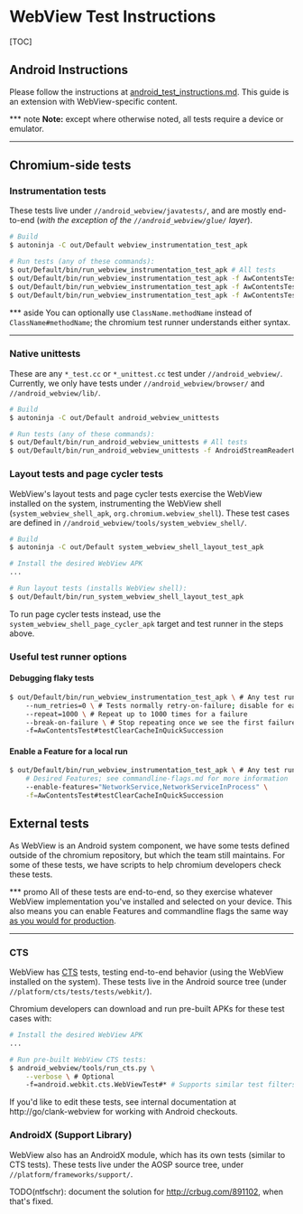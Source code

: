 # WebView Test Instructions

[TOC]

## Android Instructions

Please follow the instructions at
[android_test_instructions.md](/docs/android_test_instructions.md).
This guide is an extension with WebView-specific content.

*** note
**Note:** except where otherwise noted, all tests require a device or emulator.
***

## Chromium-side tests

### Instrumentation tests

These tests live under `//android_webview/javatests/`, and are mostly
end-to-end (*with the exception of the `//android_webview/glue/` layer*).

```sh
# Build
$ autoninja -C out/Default webview_instrumentation_test_apk

# Run tests (any of these commands):
$ out/Default/bin/run_webview_instrumentation_test_apk # All tests
$ out/Default/bin/run_webview_instrumentation_test_apk -f AwContentsTest#* # A particular test suite
$ out/Default/bin/run_webview_instrumentation_test_apk -f AwContentsTest#testClearCacheInQuickSuccession # A single test
$ out/Default/bin/run_webview_instrumentation_test_apk -f AwContentsTest#*Succession # Any glob pattern matching 1 or more tests
```

*** aside
You can optionally use `ClassName.methodName` instead of `ClassName#methodName`;
the chromium test runner understands either syntax.
***

### Native unittests

These are any `*_test.cc` or `*_unittest.cc` test under `//android_webview/`.
Currently, we only have tests under `//android_webview/browser/` and
`//android_webview/lib/`.

```sh
# Build
$ autoninja -C out/Default android_webview_unittests

# Run tests (any of these commands):
$ out/Default/bin/run_android_webview_unittests # All tests
$ out/Default/bin/run_android_webview_unittests -f AndroidStreamReaderURLRequestJobTest.* # Same glob patterns work here
```

### Layout tests and page cycler tests

WebView's layout tests and page cycler tests exercise the WebView installed on
the system, instrumenting the WebView shell (`system_webview_shell_apk`,
`org.chromium.webview_shell`). These test cases are defined in
`//android_webview/tools/system_webview_shell/`.

```sh
# Build
$ autoninja -C out/Default system_webview_shell_layout_test_apk

# Install the desired WebView APK
...

# Run layout tests (installs WebView shell):
$ out/Default/bin/run_system_webview_shell_layout_test_apk
```

To run page cycler tests instead, use the `system_webview_shell_page_cycler_apk`
target and test runner in the steps above.

### Useful test runner options

#### Debugging flaky tests

```sh
$ out/Default/bin/run_webview_instrumentation_test_apk \ # Any test runner
    --num_retries=0 \ # Tests normally retry-on-failure; disable for easier repo
    --repeat=1000 \ # Repeat up to 1000 times for a failure
    --break-on-failure \ # Stop repeating once we see the first failure
    -f=AwContentsTest#testClearCacheInQuickSuccession
```

#### Enable a Feature for a local run

```sh
$ out/Default/bin/run_webview_instrumentation_test_apk \ # Any test runner
    # Desired Features; see commandline-flags.md for more information
    --enable-features="NetworkService,NetworkServiceInProcess" \
    -f=AwContentsTest#testClearCacheInQuickSuccession
```

## External tests

As WebView is an Android system component, we have some tests defined outside of
the chromium repository, but which the team still maintains. For some of these
tests, we have scripts to help chromium developers check these tests.

*** promo
All of these tests are end-to-end, so they exercise whatever WebView
implementation you've installed and selected on your device. This also means you
can enable Features and commandline flags the same way [as you would for
production](./commandline-flags.md).
***

### CTS

WebView has [CTS](https://source.android.com/compatibility/cts) tests, testing
end-to-end behavior (using the WebView installed on the system). These tests
live in the Android source tree (under `//platform/cts/tests/tests/webkit/`).

Chromium developers can download and run pre-built APKs for these test cases
with:

```sh
# Install the desired WebView APK
...

# Run pre-built WebView CTS tests:
$ android_webview/tools/run_cts.py \
    --verbose \ # Optional
    -f=android.webkit.cts.WebViewTest#* # Supports similar test filters
```

If you'd like to edit these tests, see internal documentation at
http://go/clank-webview for working with Android checkouts.

### AndroidX (Support Library)

WebView also has an AndroidX module, which has its own tests (similar to CTS
tests). These tests live under the AOSP source tree, under
`//platform/frameworks/support/`.

TODO(ntfschr): document the solution for http://crbug.com/891102, when that's
fixed.
